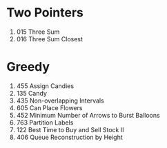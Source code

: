# Two Pointers
1. 015 Three Sum
2. 016 Three Sum Closest
# Greedy
1. 455 Assign Candies
2. 135 Candy
3. 435	Non-overlapping Intervals
4. 605	Can Place Flowers
5. 452	Minimum Number of Arrows to Burst Balloons
6. 763	Partition Labels
7. 122	Best Time to Buy and Sell Stock II
8. 406	Queue Reconstruction by Height

